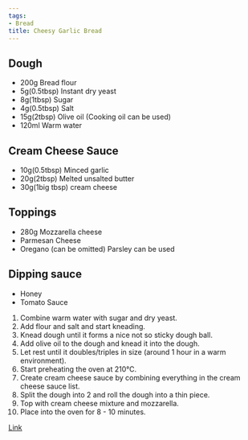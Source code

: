 ```yaml
---
tags:
- Bread
title: Cheesy Garlic Bread
---
```


## Dough
  - 200g Bread flour
  - 5g(0.5tbsp) Instant dry yeast
  - 8g(1tbsp) Sugar
  - 4g(0.5tbsp) Salt
  - 15g(2tbsp) Olive oil (Cooking oil can be used)
  - 120ml Warm water

## Cream Cheese Sauce
  - 10g(0.5tbsp) Minced garlic
  - 20g(2tbsp) Melted unsalted butter
  - 30g(1big tbsp) cream cheese

## Toppings
  - 280g Mozzarella cheese
  - Parmesan Cheese
  - Oregano (can be omitted) Parsley can be used

## Dipping sauce
  - Honey
  - Tomato Sauce

1. Combine warm water with sugar and dry yeast.
2. Add flour and salt and start kneading.
3. Knead dough until it forms a nice not so sticky dough ball.
4. Add olive oil to the dough and knead it into the dough.
5. Let rest until it doubles/triples in size (around 1 hour in a warm environment).
6. Start preheating the oven at 210℃.
7. Create cream cheese sauce by combining everything in the cream cheese sauce list.
8. Split the dough into 2 and roll the dough into a thin piece.
9. Top with cream cheese mixture and mozzarella.
10. Place into the oven for 8 - 10 minutes.

[Link](https://www.youtube.com/watch?v=8LPVOjjSgDE)

